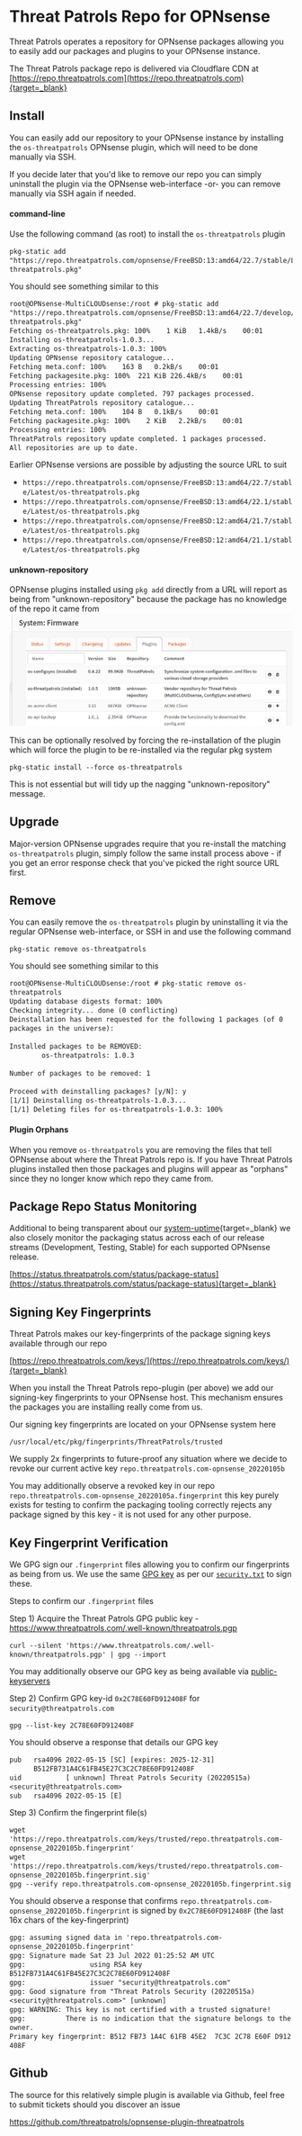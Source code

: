 # Threat Patrols Repo for OPNsense
Threat Patrols operates a repository for OPNsense packages allowing you to easily 
add our packages and plugins to your OPNsense instance.

The Threat Patrols package repo is delivered via Cloudflare CDN at [https://repo.threatpatrols.com](https://repo.threatpatrols.com){target=_blank}

## Install
You can easily add our repository to your OPNsense instance by installing the `os-threatpatrols` 
OPNsense plugin, which will need to be done manually via SSH.

If you decide later that you'd like to remove our repo you can simply uninstall the plugin 
via the OPNsense web-interface -or- you can remove manually via SSH again if needed.

#### command-line
Use the following command (as root) to install the `os-threatpatrols` plugin
```commandline
pkg-static add "https://repo.threatpatrols.com/opnsense/FreeBSD:13:amd64/22.7/stable/Latest/os-threatpatrols.pkg"
```

You should see something similar to this
```commandline
root@OPNsense-MultiCLOUDsense:/root # pkg-static add "https://repo.threatpatrols.com/opnsense/FreeBSD:13:amd64/22.7/develop/Latest/os-threatpatrols.pkg"
Fetching os-threatpatrols.pkg: 100%    1 KiB   1.4kB/s    00:01
Installing os-threatpatrols-1.0.3...
Extracting os-threatpatrols-1.0.3: 100%
Updating OPNsense repository catalogue...
Fetching meta.conf: 100%    163 B   0.2kB/s    00:01
Fetching packagesite.pkg: 100%  221 KiB 226.4kB/s    00:01
Processing entries: 100%
OPNsense repository update completed. 797 packages processed.
Updating ThreatPatrols repository catalogue...
Fetching meta.conf: 100%    104 B   0.1kB/s    00:01
Fetching packagesite.pkg: 100%    2 KiB   2.2kB/s    00:01
Processing entries: 100%
ThreatPatrols repository update completed. 1 packages processed.
All repositories are up to date.
```

Earlier OPNsense versions are possible by adjusting the source URL to suit

* `https://repo.threatpatrols.com/opnsense/FreeBSD:13:amd64/22.7/stable/Latest/os-threatpatrols.pkg`
* `https://repo.threatpatrols.com/opnsense/FreeBSD:13:amd64/22.1/stable/Latest/os-threatpatrols.pkg`
* `https://repo.threatpatrols.com/opnsense/FreeBSD:12:amd64/21.7/stable/Latest/os-threatpatrols.pkg`
* `https://repo.threatpatrols.com/opnsense/FreeBSD:12:amd64/21.1/stable/Latest/os-threatpatrols.pkg`

#### unknown-repository
OPNsense plugins installed using `pkg add` directly from a URL will report as being 
from "unknown-repository" because the package has no knowledge of the repo it came from
![unknown-repository](../../assets/opnsense-installed-packages-example01.png)

This can be optionally resolved by forcing the re-installation of the plugin which will force the
plugin to be re-installed via the regular pkg system
```commandline
pkg-static install --force os-threatpatrols
```

This is not essential but will tidy up the nagging "unknown-repository" message.

## Upgrade
Major-version OPNsense upgrades require that you re-install the matching `os-threatpatrols` plugin,
simply follow the same install process above - if you get an error response check that you've
picked the right source URL first.

## Remove
You can easily remove the `os-threatpatrols` plugin by uninstalling it via the regular OPNsense 
web-interface, or SSH in and use the following command
```commandline
pkg-static remove os-threatpatrols
```

You should see something similar to this
```commandline
root@OPNsense-MultiCLOUDsense:/root # pkg-static remove os-threatpatrols
Updating database digests format: 100%
Checking integrity... done (0 conflicting)
Deinstallation has been requested for the following 1 packages (of 0 packages in the universe):

Installed packages to be REMOVED:
        os-threatpatrols: 1.0.3

Number of packages to be removed: 1

Proceed with deinstalling packages? [y/N]: y
[1/1] Deinstalling os-threatpatrols-1.0.3...
[1/1] Deleting files for os-threatpatrols-1.0.3: 100%
```

#### Plugin Orphans
When you remove `os-threatpatrols` you are removing the files that tell OPNsense about where the 
Threat Patrols repo is.  If you have Threat Patrols plugins installed then those packages and 
plugins will appear as "orphans" since they no longer know which repo they came from.

## Package Repo Status Monitoring
Additional to being transparent about our [system-uptime](https://status.threatpatrols.com/){target=_blank} 
we also closely monitor the packaging status across each of our release streams (Development, Testing, 
Stable) for each supported OPNsense release. 

[https://status.threatpatrols.com/status/package-status](https://status.threatpatrols.com/status/package-status){target=_blank}

## Signing Key Fingerprints
Threat Patrols makes our key-fingerprints of the package signing keys available through our 
repo

[https://repo.threatpatrols.com/keys/](https://repo.threatpatrols.com/keys/){target=_blank}

When you install the Threat Patrols repo-plugin (per above) we add our signing-key 
fingerprints to your OPNsense host.  This mechanism ensures the packages you are installing 
really come from us.

Our signing key fingerprints are located on your OPNsense system here
```
/usr/local/etc/pkg/fingerprints/ThreatPatrols/trusted
```

We supply 2x fingerprints to future-proof any situation where we decide to revoke our current 
active key `repo.threatpatrols.com-opnsense_20220105b`

You may additionally observe a revoked key in our repo `repo.threatpatrols.com-opnsense_20220105a.fingerprint` 
this key purely exists for testing to confirm the packaging tooling correctly rejects any 
package signed by this key - it is not used for any other purpose.

## Key Fingerprint Verification
We GPG sign our `.fingerprint` files allowing you to confirm our fingerprints as being from 
us.  We use the same [GPG key](https://www.threatpatrols.com/.well-known/threatpatrols.pgp) 
as per our [`security.txt`](https://www.threatpatrols.com/.well-known/security.txt) to sign 
these.

Steps to confirm our `.fingerprint` files

Step 1) Acquire the Threat Patrols GPG public key - https://www.threatpatrols.com/.well-known/threatpatrols.pgp
```commandline
curl --silent 'https://www.threatpatrols.com/.well-known/threatpatrols.pgp' | gpg --import
```
You may additionally observe our GPG key as being available via [public-keyservers](https://keyserver.ubuntu.com/pks/lookup?search=0x2C78E60FD912408F&fingerprint=on&op=index)

Step 2) Confirm GPG key-id `0x2C78E60FD912408F` for `security@threatpatrols.com`
```commandline
gpg --list-key 2C78E60FD912408F
```

You should observe a response that details our GPG key
```
pub   rsa4096 2022-05-15 [SC] [expires: 2025-12-31]
      B512FB731A4C61FB45E27C3C2C78E60FD912408F
uid           [ unknown] Threat Patrols Security (20220515a) <security@threatpatrols.com>
sub   rsa4096 2022-05-15 [E]
```

Step 3) Confirm the fingerprint file(s)
```commandline
wget 'https://repo.threatpatrols.com/keys/trusted/repo.threatpatrols.com-opnsense_20220105b.fingerprint'
wget 'https://repo.threatpatrols.com/keys/trusted/repo.threatpatrols.com-opnsense_20220105b.fingerprint.sig'
gpg --verify repo.threatpatrols.com-opnsense_20220105b.fingerprint.sig
```

You should observe a response that confirms `repo.threatpatrols.com-opnsense_20220105b.fingerprint` is
signed by `0x2C78E60FD912408F` (the last 16x chars of the key-fingerprint)
```
gpg: assuming signed data in 'repo.threatpatrols.com-opnsense_20220105b.fingerprint'
gpg: Signature made Sat 23 Jul 2022 01:25:52 AM UTC
gpg:                using RSA key B512FB731A4C61FB45E27C3C2C78E60FD912408F
gpg:                issuer "security@threatpatrols.com"
gpg: Good signature from "Threat Patrols Security (20220515a) <security@threatpatrols.com>" [unknown]
gpg: WARNING: This key is not certified with a trusted signature!
gpg:          There is no indication that the signature belongs to the owner.
Primary key fingerprint: B512 FB73 1A4C 61FB 45E2  7C3C 2C78 E60F D912 408F
```

## Github
The source for this relatively simple plugin is available via Github, feel free to submit tickets 
should you discover an issue 

https://github.com/threatpatrols/opnsense-plugin-threatpatrols

